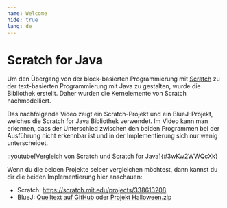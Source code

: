 ```yaml
---
name: Welcome
hide: true
lang: de
---
```


# Scratch for Java

Um den Übergang von der block-basierten Programmierung mit [Scratch](scratch.mit.edu) zu der text-basierten Programmierung mit Java zu gestalten, wurde die Bibliothek erstellt. Daher wurden die Kernelemente von Scratch nachmodelliert.

Das nachfolgende Video zeigt ein Scratch-Projekt und ein BlueJ-Projekt, welches die Scratch for Java Bibliothek verwendet. Im Video kann man erkennen, dass der Unterschied zwischen den beiden Programmen bei der Ausführung nicht erkennbar ist und in der Implementierung sich nur wenig unterscheidet.

::youtube[Vergleich von Scratch und Scratch for Java]{#3wKw2WWQcXk}

Wenn du die beiden Projekte selber vergleichen möchtest, dann kannst du dir die beiden Implementierung hier anschauen:

- Scratch: https://scratch.mit.edu/projects/338613208
- BlueJ: [Quelltext auf GitHub](https://github.com/openpatch/scratch-for-java/blob/main/examples/archives/Halloween) oder [Projekt Halloween.zip](/archives/Halloween.zip)